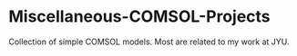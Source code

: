 # Miscellaneous-COMSOL-Projects
Collection of simple COMSOL models. Most are related to my work at JYU.
